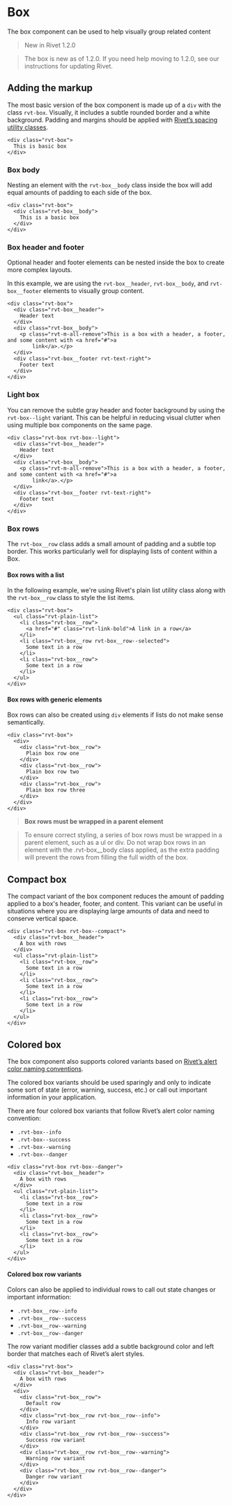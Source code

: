 # Box

The box component can be used to help visually group related content

> New in Rivet 1.2.0

> The box is new as of 1.2.0. If you need help moving to 1.2.0, see our instructions for updating Rivet.

## Adding the markup

The most basic version of the box component is made up of a `div` with the class `rvt-box`. Visually, it includes a subtle rounded border and a white background. Padding and margins should be applied with [Rivet’s spacing utility classes](#).

```
<div class="rvt-box">
  This is basic box
</div>
```

### Box body

Nesting an element with the `rvt-box__body` class inside the box will add equal amounts of padding to each side of the box.

```
<div class="rvt-box">
  <div class="rvt-box__body">
    This is a basic box
  </div>
</div>
```

### Box header and footer

Optional header and footer elements can be nested inside the box to create more complex layouts.

In this example, we are using the `rvt-box__header`, `rvt-box__body`, and `rvt-box__footer` elements to visually group content.

```
<div class="rvt-box">
  <div class="rvt-box__header">
    Header text
  </div>
  <div class="rvt-box__body">
    <p class="rvt-m-all-remove">This is a box with a header, a footer, and some content with <a href="#">a
        link</a>.</p>
  </div>
  <div class="rvt-box__footer rvt-text-right">
    Footer text
  </div>
</div>
```

### Light box

You can remove the subtle gray header and footer background by using the `rvt-box--light` variant. This can be helpful in reducing visual clutter when using multiple box components on the same page.

```
<div class="rvt-box rvt-box--light">
  <div class="rvt-box__header">
    Header text
  </div>
  <div class="rvt-box__body">
    <p class="rvt-m-all-remove">This is a box with a header, a footer, and some content with <a href="#">a
        link</a>.</p>
  </div>
  <div class="rvt-box__footer rvt-text-right">
    Footer text
  </div>
</div>
```

### Box rows

The `rvt-box__row` class adds a small amount of padding and a subtle top border. This works particularly well for displaying lists of content within a Box.

#### Box rows with a list

In the following example, we're using Rivet's plain list utility class along with the `rvt-box__row` class to style the list items.

```
<div class="rvt-box">
  <ul class="rvt-plain-list">
    <li class="rvt-box__row">
      <a href="#" class="rvt-link-bold">A link in a row</a>
    </li>
    <li class="rvt-box__row rvt-box__row--selected">
      Some text in a row
    </li>
    <li class="rvt-box__row">
      Some text in a row
    </li>
  </ul>
</div>
```

#### Box rows with generic elements

Box rows can also be created using `div` elements if lists do not make sense semantically.

```
<div class="rvt-box">
  <div>
    <div class="rvt-box__row">
      Plain box row one
    </div>
    <div class="rvt-box__row">
      Plain box row two
    </div>
    <div class="rvt-box__row">
      Plain box row three
    </div>
  </div>
</div>
```

> **Box rows must be wrapped in a parent element**

> To ensure correct styling, a series of box rows must be wrapped in a parent element, such as a ul or div. Do not wrap box rows in an element with the .rvt-box__body class applied, as the extra padding will prevent the rows from filling the full width of the box.

## Compact box

The compact variant of the box component reduces the amount of padding applied to a box's header, footer, and content. This variant can be useful in situations where you are displaying large amounts of data and need to conserve vertical space.

```
<div class="rvt-box rvt-box--compact">
  <div class="rvt-box__header">
    A box with rows
  </div>
  <ul class="rvt-plain-list">
    <li class="rvt-box__row">
      Some text in a row
    </li>
    <li class="rvt-box__row">
      Some text in a row
    </li>
    <li class="rvt-box__row">
      Some text in a row
    </li>
  </ul>
</div>
```

## Colored box

The box component also supports colored variants based on [Rivet’s alert color naming conventions](#).

The colored box variants should be used sparingly and only to indicate some sort of state (error, warning, success, etc.) or call out important information in your application.

There are four colored box variants that follow Rivet’s alert color naming convention:

- `.rvt-box--info`
- `.rvt-box--success`
- `.rvt-box--warning`
- `.rvt-box--danger`

```
<div class="rvt-box rvt-box--danger">
  <div class="rvt-box__header">
    A box with rows
  </div>
  <ul class="rvt-plain-list">
    <li class="rvt-box__row">
      Some text in a row
    </li>
    <li class="rvt-box__row">
      Some text in a row
    </li>
    <li class="rvt-box__row">
      Some text in a row
    </li>
  </ul>
</div>
```

#### Colored box row variants

Colors can also be applied to individual rows to call out state changes or important information:

- `.rvt-box__row--info`
- `.rvt-box__row--success`
- `.rvt-box__row--warning`
- `.rvt-box__row--danger`

The row variant modifier classes add a subtle background color and left border that matches each of Rivet’s alert styles.

```
<div class="rvt-box">
  <div class="rvt-box__header">
    A box with rows
  </div>
  <div>
    <div class="rvt-box__row">
      Default row
    </div>
    <div class="rvt-box__row rvt-box__row--info">
      Info row variant
    </div>
    <div class="rvt-box__row rvt-box__row--success">
      Success row variant
    </div>
    <div class="rvt-box__row rvt-box__row--warning">
      Warning row variant
    </div>
    <div class="rvt-box__row rvt-box__row--danger">
      Danger row variant
    </div>
  </div>
</div>
```